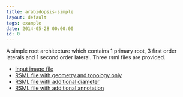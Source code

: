 ```yaml
---
title: arabidopsis-simple
layout: default
tags: example
date: 2014-05-28 00:00:00
id: 0
---
```


A simple root architecture which contains 1 primary root, 3 first order laterals and 1 second order lateral. Three rsml files are provided.

  - [Input image file](/images/examples/arabidopsis-simple.png)
  - [RSML file with geometry and topology only](/images/examples/arabidopsis-simple.rsml)
  - [RSML file with additional diameter](/images/examples/arabidopsis-simple_with_diameter.rsml)
  - [RSML file with additional annotation](/images/examples/arabidopsis-simple_with_annotation.rsml)
